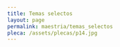 ```yaml
---
title: Temas selectos
layout: page
permalink: maestria/temas_selectos
pleca: /assets/plecas/p14.jpg
---
```



